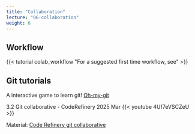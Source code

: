```yaml
---
title: "Collaboration"
lecture: "06-collaboration"
weight: 6
---
```


## Workflow

{{< tutorial colab_workflow "For a suggested first time workflow, see" >}}


## Git tutorials

A interactive game to learn git!
[Oh-my-git](https://ohmygit.org/)

3.2 Git collaborative - CodeRefinery 2025 Mar
{{< youtube 4Uf7eVSCZeU >}}

Material: [Code Refinery git collaborative ](https://coderefinery.github.io/git-collaborative/)
